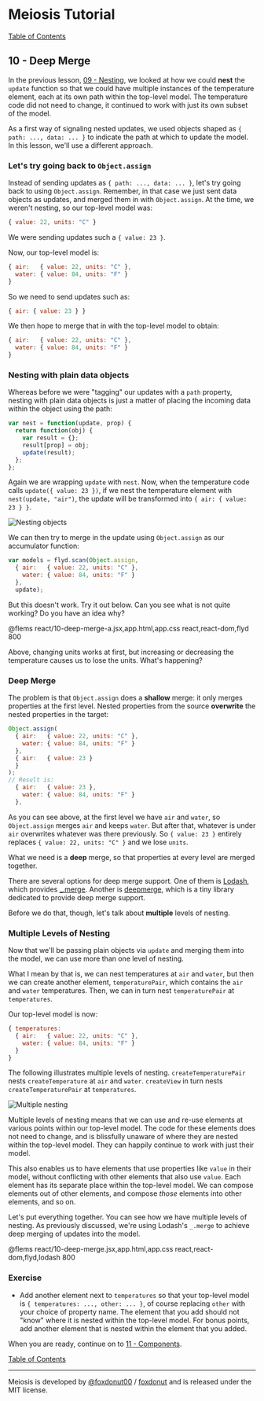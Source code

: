 # Meiosis Tutorial

[Table of Contents](toc.html)

## 10 - Deep Merge

In the previous lesson, [09 - Nesting](09-nesting-react.html), we looked at how we could
**nest** the `update` function so that we could have multiple instances of the temperature
element, each at its own path within the top-level model. The temperature code did not need
to change, it continued to work with just its own subset of the model.

As a first way of signaling nested updates, we used objects shaped as `{ path: ..., data: ... }`
to indicate the path at which to update the model. In this lesson, we'll use a different approach.

### Let's try going back to `Object.assign`

Instead of sending updates as `{ path: ..., data: ... }`, let's try going back to using
`Object.assign`. Remember, in that case we just sent data objects as updates, and merged them in
with `Object.assign`. At the time, we weren't nesting, so our top-level model was:

```js
{ value: 22, units: "C" }
```

We were sending updates such a `{ value: 23 }`.

Now, our top-level model is:

```js
{ air:   { value: 22, units: "C" },
  water: { value: 84, units: "F" }
}
```

So we need to send updates such as:

```js
{ air: { value: 23 } }
```

We then hope to merge that in with the top-level model to obtain:

```js
{ air:   { value: 22, units: "C" },
  water: { value: 84, units: "F" }
}
```

### Nesting with plain data objects

Whereas before we were "tagging" our updates with a `path` property, nesting with plain data
objects is just a matter of placing the incoming data within the object using the path:

```js
var nest = function(update, prop) {
  return function(obj) {
    var result = {};
    result[prop] = obj;
    update(result);
  };
};
```

Again we are wrapping `update` with `nest`. Now, when the temperature code calls
`update({ value: 23 })`, if we nest the temperature element with `nest(update, "air")`, the
update will be transformed into `{ air: { value: 23 } }`.

![Nesting objects](10-deep-merge-01.svg)

We can then try to merge in the update using `Object.assign` as our accumulator function:

```js
var models = flyd.scan(Object.assign,
  { air:   { value: 22, units: "C" },
    water: { value: 84, units: "F" }
  },
  update);
```

But this doesn't work. Try it out below. Can you see what is not quite working? Do you have an
idea why?

@flems react/10-deep-merge-a.jsx,app.html,app.css react,react-dom,flyd 800

Above, changing units works at first, but increasing or decreasing the temperature causes us to
lose the units. What's happening?

### Deep Merge

The problem is that `Object.assign` does a **shallow** merge: it only merges properties at the
first level. Nested properties from the source **overwrite** the nested properties in the target:

```js
Object.assign(
  { air:   { value: 22, units: "C" },
    water: { value: 84, units: "F" }
  },
  { air:   { value: 23 }
  }
);
// Result is:
  { air:   { value: 23 },
    water: { value: 84, units: "F" }
  },
```

As you can see above, at the first level we have `air` and `water`, so `Object.assign` merges
`air` and keeps `water`. But after that, whatever is under `air` overwrites whatever was there
previously. So `{ value: 23 }` entirely replaces `{ value: 22, units: "C" }` and we lose `units`.

What we need is a **deep** merge, so that properties at every level are merged together.

There are several options for deep merge support. One of them is [Lodash](http://lodash.com),
which provides [_.merge](https://lodash.com/docs/4.17.5#merge). Another is
[deepmerge](https://github.com/KyleAMathews/deepmerge), which is a tiny library dedicated to
provide deep merge support.

Before we do that, though, let's talk about **multiple** levels of nesting.

### Multiple Levels of Nesting

Now that we'll be passing plain objects via `update` and merging them into the model, we can use
more than one level of nesting.

What I mean by that is, we can nest temperatures at `air` and `water`, but then we can create
another element, `temperaturePair`, which contains the `air` and `water` temperatures. Then, we
can in turn nest `temperaturePair` at `temperatures`.

Our top-level model is now:

```js
{ temperatures:
  { air:   { value: 22, units: "C" },
    water: { value: 84, units: "F" }
  }
}
```

The following illustrates multiple levels of nesting. `createTemperaturePair` nests
`createTemperature` at `air` and `water`. `createView` in turn nests `createTemperaturePair`  at
`temperatures`.

![Multiple nesting](10-deep-merge-02.svg)

Multiple levels of nesting means that we can use and re-use elements at various points within our
top-level model. The code for these elements does not need to change, and is blissfully unaware of
where they are nested within the top-level model. They can happily continue to work with just their
model.

This also enables us to have elements that use properties like `value` in their model, without
conflicting with other elements that also use `value`. Each element has its separate place within
the top-level model. We can compose elements out of other elements, and compose _those_ elements
into other elements, and so on.

Let's put everything together. You can see how we have multiple levels of nesting. As previously
discussed, we're using Lodash's `_.merge` to achieve deep merging of updates into the model.

@flems react/10-deep-merge.jsx,app.html,app.css react,react-dom,flyd,lodash 800

### Exercise

- Add another element next to `temperatures` so that your top-level model is
`{ temperatures: ..., other: ... }`, of course replacing `other` with your choice of property name.
The element that you add should not "know" where it is nested within the top-level model. For bonus
points, add another element that is nested within the element that you added.

When you are ready, continue on to [11 - Components](11-components-react.html).

[Table of Contents](toc.html)

-----

Meiosis is developed by [@foxdonut00](http://twitter.com/foxdonut00) / [foxdonut](https://github.com/foxdonut) and is released under the MIT license.
